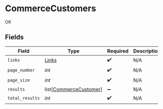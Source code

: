 # CommerceCustomers

OK


## Fields

| Field                                                             | Type                                                              | Required                                                          | Description                                                       |
| ----------------------------------------------------------------- | ----------------------------------------------------------------- | ----------------------------------------------------------------- | ----------------------------------------------------------------- |
| `links`                                                           | [Links](../../models/shared/links.md)                             | :heavy_check_mark:                                                | N/A                                                               |
| `page_number`                                                     | *int*                                                             | :heavy_check_mark:                                                | N/A                                                               |
| `page_size`                                                       | *int*                                                             | :heavy_check_mark:                                                | N/A                                                               |
| `results`                                                         | list[[CommerceCustomer](../../models/shared/commercecustomer.md)] | :heavy_minus_sign:                                                | N/A                                                               |
| `total_results`                                                   | *int*                                                             | :heavy_check_mark:                                                | N/A                                                               |